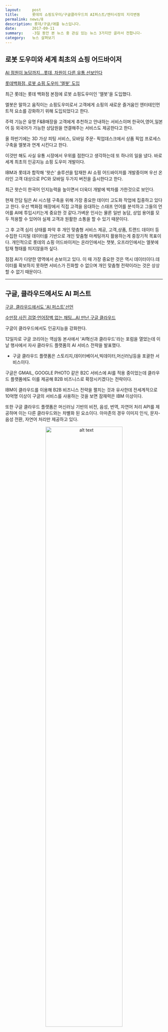 ```yaml
---
layout:     post
title:      롯데의 쇼핑도우미/구글클라우드의 AI퍼스트/엔터시장의 지각변동
permalink: news/8
description: 롯데/구글/애플 뉴스입니다.
date:       2017-09-11
summary:    -3일 동안 본 뉴스 중 관심 있는 뉴스 3가지만 골라서 전합니다-
category: 	뉴스 살펴보기
---
```


## 로봇 도우미와 세계 최초의 쇼핑 어드바이저


[AI 점원이 농담까지...롯데, 차원이 다른 유통 선보인다](http://news.naver.com/main/read.nhn?mode=LSD&mid=shm&sid1=105&oid=030&aid=0002640237)

[롯데백화점, 로봇 쇼핑 도우미 '엘봇' 도입](http://www.irobotnews.com/news/articleView.html?idxno=10473)


최근 롯데는 롯데 백화점 본점에 로봇 쇼핑도우미인  '엘봇'을 도입했다.

엘봇은 말하고 움직이는 쇼핑도우미로서 고객에게 쇼핑의 새로운 즐거움인 엔터테인먼트적 요소를 강화하기 위해 도입되었다고 한다.

주력 기능은 유명 F&B매장을 고객에게 추천하고 안내하는 서비스이며 한국어,영어,일본어 등 외국어가 가능한 상담원을 연결해주는 서비스도 제공한다고 한다.

올 하반기에는 3D 가상 피팅 서비스, 모바일 주문- 픽업데스크에서 상품 픽업 프로세스 구축을 엘봇과 연계 시킨다고 한다. 

이것만 해도 사실 유통 시장에서 우위를 점한다고 생각하는데 또 하나의 일을 냈다. 바로 세계 최초의 인공지능 쇼핑 도우미 개발이다.

IBM과 롯데과 합작해 '왓슨' 솔루션을 탑재한 AI 쇼핑 어드바이저를 개발중이며 우선 온라인 고객 대상으로 PC와 모바일 두가지 버전을 출시한다고 한다.

최근 왓슨이 한국어 인지능력을 높이면서 더욱더 개발에 박차를 가한것으로 보인다.

현재 전담 팀은 AI 시스템 구축을 위해 가장 중요한 데이터 고도화 작업에 집중하고 있다고 한다. 우선 백화점 매장에서 직접 고객을 응대하는 스태프 언어를 분석하고 그들의 언어를 AI에 투입시키는게 중요한 것 같다.가벼운 인사는 물론 일반 농담, 상업 용어를 모두 적용할 수 있어야 실제 고객과 원활한 소통을 할 수 있기 때문이다.

그 후 고객 심리 상태를 파악 후 개인 맞춤형 서비스 제공,
고객,상품, 트랜드 데이터 등 수집한 디지털 데이터를 기반으로 개인 맞춤형 마케팅까지 활용하는게 중장기적 목표이다. 개인적으로 롯데의 쇼핑 어드바이저는 온라인에서는 챗봇, 오프라인에서는 엘봇에 탑재 형태를 띄지않을까 싶다. 

점점 AI가 다양한 영역에서 손보이고 있다. 이 때 가장 중요한 것은 역시 데이터이다.데이터를 확보하지 못하면 서비스가 진화할 수 없으며 개인 맞춤형 전략이라는 것은 상상할 수 없기 때문이다.

- - -

## 구글, 클라우드에서도 AI 퍼스트

[구글, 클라우드에서도 'AI 퍼스트'선언](http://news.inews24.com/php/news_view.php?g_serial=1047899&g_menu=020310&rrf=nv)

[수만장 사진 검열·언어장벽 없는 채팅…AI 만난 구글 클라우드](http://news.hankyung.com/article/201709129272g)

구글이 클라우드에서도 인공지능을 강화한다.

12일자로 구글 코리아는 역삼동 본사에서 'AI혁신과 클라우드'라는 포럼을 열었는데 이날 행사에서 자사 클라우드 플랫폼의 AI 서비스 전략을 발표했다.
* 구글 클라우드 플랫폼은 스토리지,데이터베이서,빅데이터,머신러닝등을 포괄한 서비스이다.

구글은 GMAIL, GOOGLE PHOTO 같은 B2C 서비스에 AI를 적용 중이었는데 클라우드 플랫폼에도 이를 제공해 B2B 비즈니스로 확장시키겠다는 전략이다.

IBM이 클라우드를 이용해 B2B 비즈니스 전략을 펼치는 것과 유사한데 전세계적으로 10억명 이상이 구글의 서비스를 사용하는 것을 보면 잠재력은 IBM 이상이다.

또한 구글 클라우드 플랫폼은 머신러닝 기반의 비전, 음성, 번역, 자연어 처리 API를 제공하며 이는 다른 클라우드와는 차별화 된 요소이다. 아마존의 경우 이미지 인식, 문자-음성 전환, 자연어 처리만 제공하고 있다.

<p align ="middle">	
 <img src="http://www.vonzone.kr/wp-content/uploads/2015/12/Google-Cloud-Platform.jpg" alt="alt text" width = "70%">
</p>

{: refdef: style="text-align: center;"}
###### _구글 클라우드 플랫폼  출처: Google_
{: refdef}

<br>

또한 구글 클라우드 플랫폼의 머신러닝 API는 사전 훈련이 되어있다. AI를 잘 몰라도 이를 활용해 서비스를 개발할 수 있는 것이다. 구글의 AI민주화 전략의 한 요소이다.

현재 클라우드는 AI 플랫폼의 핵심이 되고있다. AI구현에 필수적인 머신러닝 툴을 자유롭게 이용할 수 있기 때문이다.
사실 지금까진 AI 관련 전문가가 없으면 기업에 AI를 구축하기 어려웠다. 하지만 이런 클라우드 플랫폼을 이용하면 손쉽게 AI를 구축할 수 있다. 구글 뿐만 아니라 아마존, 마이크로소프트, IBM 등 IT 공룡 기업들이 AI 클라우드 플랫폼을 구축하는 이유이다.

여타 서비스와 마찬가지로 어느 클라우드 업체가 더 뛰어난 성능의 머신러닝 API를 제공하느냐가 중요할 것이다.

- - -

## 엔터시장, 판도가 바뀌다.

[애플 영화·카카오 드라마…엔터시장 영역파괴 '빅뱅'](http://news.mk.co.kr/newsRead.php?year=2017&no=604784)

엔터 시장에 지각변동이 일어나고 있다. 기존의 엔터테인먼트 분야와 무관하던 시장 플레이어들이 분야의 벽을 뚫고 영역 잠식에 나섰다. 전통적인 기획-제작-유통 프로세스를 무너뜨리고 있는 것이다.

제작사와 유통사가 기획사로 기획사로 기획사가 제작사 혹 유통사로 영역을 확장하고 있다.

최근 KBS는 전,현직 아이돌 대상 오디션 프로그램 '더 유닛'을 기획 제작해 방영할 예정이다. KBS에서 매니지먼트를 만들어 우승한 아이돌을 관리한다고 한다.

기존의 제작과 유통만 담당하던 KBS가 이제는 기획 분야까지 직접 뛰어든 셈이다.

연예 기획사 로엔은 웹드라마 '오늘도 무사히', 웹 예능 '네남자의 푸드트럭'을 제작하며 올 하반기에 유튜브, 페이스북, 카카오 TV등 각종 소셜 미디어 채널에 선보일 예정이다. 연예 기획사가 자체 콘텐츠를 제작하며 유통까지 나선 것이다.

이 기류는 이미 글로벌 대세로 자리잡았다. 글로벌 IT 기업들은 이미 콘텐츠 공룡기업으로 변신 중이다.

콘텐츠 유통사 넷플릭스는 이미 자체 콘텐츠를 제작 중이며 올해 6조 8000억원을 들여 콘텐츠 제작에 투자한다고 한다.

애플 또한 마찬가지이다. 과거에 아이팟과 아이튠즈를 이용해 음악 산업을 뒤흔든 것처럼 이번에는 1조 1300억원을 투입해 콘텐츠 산업을 뒤흔드려한다. 지난 6월 소니픽처스 엔터테인먼트 회장, 할리우드 유명 프로듀서를 영입해 영상, TV 쇼 제작팀을 발족한게 그 근거이다.


<p align ="middle">	
 <img src="http://file.mk.co.kr/meet/neds/2017/09/image_readmed_2017_604784_15048819713023041.jpg" alt="alt text">
</p>

{: refdef: style="text-align: center;"}
###### _국내외 기업 2017년 콘텐츠 투자액 현황_ 
{: refdef}

<br>

끝판왕은 디즈니이다.세계 최대 콘텐츠 기업 디즈니는 콘텐츠 유통 분야로 사업을 넓혀가고 있다. 최근 넷플릭스와의 계약을 해지하면서 자체 스트리밍 할 전략을 발표했는데 토이스토리4, 겨울왕국2 등 거대 차기작 등을 디즈니 자체 유통 채널에서만 볼 수 있게 할 계획이다. ~~그럼 이제 마블 시리즈도?~~


이제 더 이상 하나의 영역에만 전문적으로 머무르는 기업은 없다. 미디어, 엔터테인먼트, IT 기업 간 산업군을 넘나드는 시대가 도래했으며 절대 밥그릇을 빼앗을 것 같지 않은 회사들이 경쟁자가 되고 있는 시대이다.

IT 기업들의 영역 파괴가 어디까지 이어질지 궁금해진다.









